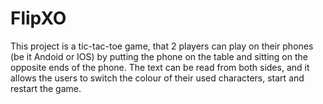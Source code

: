 # FlipXO

This project is a tic-tac-toe game, that 2 players can play on their phones (be it Andoid or IOS) by putting the phone on the table and 
sitting on the opposite ends of the phone. The text can be read from both sides, and it allows the users to switch the colour of their used characters, start and restart the game.
